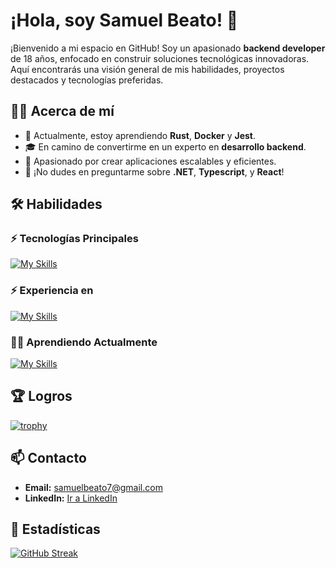 # ¡Hola, soy Samuel Beato! 👋

¡Bienvenido a mi espacio en GitHub! Soy un apasionado **backend developer** de 18 años, enfocado en construir soluciones tecnológicas innovadoras. Aquí encontrarás una visión general de mis habilidades, proyectos destacados y tecnologías preferidas.

## 🧑‍💻 Acerca de mí

- 🌱 Actualmente, estoy aprendiendo **Rust**, **Docker** y **Jest**.
- 🎓 En camino de convertirme en un experto en **desarrollo backend**.
- 🚀 Apasionado por crear aplicaciones escalables y eficientes.
- 💬 ¡No dudes en preguntarme sobre **.NET**, **Typescript**, y **React**!

## 🛠️ Habilidades

### ⚡ Tecnologías Principales
[![My Skills](https://skillicons.dev/icons?i=cs,net,ts,js,react,html,css,tailwind,git,github,postman,vscode,visualstudio,mongodb,mysql,express,nodejs)](https://skillicons.dev)

### ⚡ Experiencia en
[![My Skills](https://skillicons.dev/icons?i=nextjs,vercel,vite,astro,bootstrap,java,sqlite,bun,linux)](https://skillicons.dev)

### 👨‍💻 Aprendiendo Actualmente
[![My Skills](https://skillicons.dev/icons?i=prisma,rust,jest,redis,docker,tauri&perline=8)](https://skillicons.dev)

## 🏆 Logros
[![trophy](https://github-profile-trophy.vercel.app/?username=SammyBits&theme=onedark&row=1&column=4&no-bg=true&title=MultiLanguage,PullRequest,Commit,Repositories)](https://github.com/ryo-ma/github-profile-trophy)

## 📫 Contacto

- **Email:** samuelbeato7@gmail.com
- **LinkedIn:** [Ir a LinkedIn](https://www.linkedin.com/in/sammybits)

## 🎯 Estadísticas

[![GitHub Streak](https://streak-stats.demolab.com?user=SammyBits&theme=dark-minimalist)](https://git.io/streak-stats)
